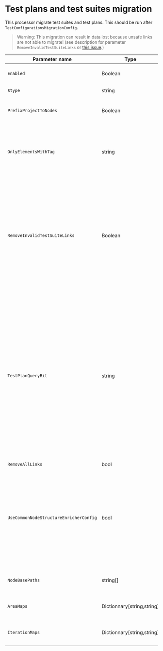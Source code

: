 # Test plans and test suites migration

This processor migrate test suites and test plans. This should be run after `TestConfigurationsMigrationConfig`.

> Warning: This migration can result in data lost because unsafe links are not able to migrate! (see description for parameter `RemoveInvalidTestSuiteLinks` or [this issue](https://github.com/nkdAgility/azure-devops-migration-tools/issues/178).)

| Parameter name                         | Type     | Description                                 | Default Value                            |
|----------------------------------------|----------|---------------------------------------------|------------------------------------------|
| `Enabled`                              | Boolean  | Active the processor if it true.            | false
| `$type`                                | string   | The name of the processor                   | TestPlansAndSuitesMigrationConfig
| `PrefixProjectToNodes`                 | Boolean  | Prefix the nodes with the new project name. | false
| `OnlyElementsWithTag`                  | string   | The tag name that is present on all elements that must be migrated. If this option isn't present this processor will migrate all. | null
| `RemoveInvalidTestSuiteLinks`          | Boolean  | This option will skip invalid links. That is usually happened if in a test plan is a link to a tfvc changeset in the test case.<br>If that option is false you get an error if you have unsaved links like this in your test plan. If it true you only get a warning. | false
| `TestPlanQueryBit`                     | string   | Filtering conditions to decide whether to migrate a test plan or not. When provided, this partial query is added after `Select * From TestPlan Where` when selecting test plans. Among filtering options, `AreaPath`, `PlanName` and `PlanState` are known to work. There is unfortunately no documentation regarding the available fields. | null
| `RemoveAllLinks`                       | bool
| `UseCommonNodeStructureEnricherConfig` | bool     | Indicates whether the configuration for node structure transformation should be taken from the common enricher configs. Otherwise the configuration elements below are used | false
| `NodeBasePaths`                        | string[] | See documentation for [NodeStructure](Reference/WorkItemMigrationConfig.md)
| `AreaMaps`                             | Dictionnary[string,string] | See documentation for [NodeStructure](WorkItemMigrationConfig.md)
| `IterationMaps`                        | Dictionnary[string,string] | See documentation for [NodeStructure](WorkItemMigrationConfig.md)
